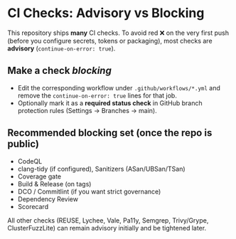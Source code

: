 
# CI Checks: Advisory vs Blocking

This repository ships **many** CI checks. To avoid red ❌ on the very first push (before you configure secrets, tokens or packaging), most checks are **advisory** (`continue-on-error: true`).

## Make a check *blocking*
- Edit the corresponding workflow under `.github/workflows/*.yml` and remove the `continue-on-error: true` lines for that job.
- Optionally mark it as a **required status check** in GitHub branch protection rules (Settings → Branches → main).

## Recommended blocking set (once the repo is public)
- CodeQL
- clang-tidy (if configured), Sanitizers (ASan/UBSan/TSan)
- Coverage gate
- Build & Release (on tags)
- DCO / Commitlint (if you want strict governance)
- Dependency Review
- Scorecard

All other checks (REUSE, Lychee, Vale, Pa11y, Semgrep, Trivy/Grype, ClusterFuzzLite) can remain advisory initially and be tightened later.
